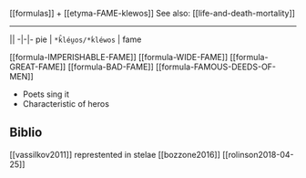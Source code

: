 [[formulas]] + [[etyma-FAME-klewos]]
See also: [[life-and-death-mortality]]

---

||
-|-|-
pie | `*k̑léu̯os/*ḱléwos` | fame

[[formula-IMPERISHABLE-FAME]]
[[formula-WIDE-FAME]]
[[formula-GREAT-FAME]]
[[formula-BAD-FAME]]
[[formula-FAMOUS-DEEDS-OF-MEN]]

- Poets sing it
- Characteristic of heros




## Biblio
[[vassilkov2011]] represtented in stelae
[[bozzone2016]]
[[rolinson2018-04-25]]
